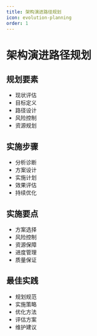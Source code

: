 ```yaml
---
title: 架构演进路径规划
icon: evolution-planning
order: 1
---
```


# 架构演进路径规划

## 规划要素
- 现状评估
- 目标定义
- 路径设计
- 风险控制
- 资源规划

## 实施步骤
- 分析诊断
- 方案设计
- 实施计划
- 效果评估
- 持续优化

## 实施要点
- 方案选择
- 风险控制
- 资源保障
- 进度管理
- 质量保证

## 最佳实践
- 规划规范
- 实施策略
- 优化方法
- 评估方案
- 维护建议

